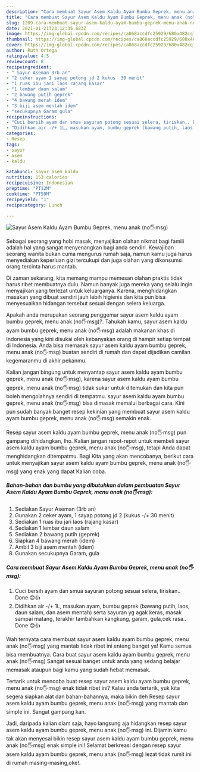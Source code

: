 ```yaml
---
description: "Cara membuat Sayur Asem Kaldu Ayam Bumbu Geprek, menu anak (no🖐msg) yang enak dan Mudah Dibuat"
title: "Cara membuat Sayur Asem Kaldu Ayam Bumbu Geprek, menu anak (no🖐msg) yang enak dan Mudah Dibuat"
slug: 1209-cara-membuat-sayur-asem-kaldu-ayam-bumbu-geprek-menu-anak-nomsg-yang-enak-dan-mudah-dibuat
date: 2021-01-21T23:12:35.683Z
image: https://img-global.cpcdn.com/recipes/ca868accdfc25929/680x482cq70/sayur-asem-kaldu-ayam-bumbu-geprek-menu-anak-no🖐msg-foto-resep-utama.jpg
thumbnail: https://img-global.cpcdn.com/recipes/ca868accdfc25929/680x482cq70/sayur-asem-kaldu-ayam-bumbu-geprek-menu-anak-no🖐msg-foto-resep-utama.jpg
cover: https://img-global.cpcdn.com/recipes/ca868accdfc25929/680x482cq70/sayur-asem-kaldu-ayam-bumbu-geprek-menu-anak-no🖐msg-foto-resep-utama.jpg
author: Ruth Ortega
ratingvalue: 4.5
reviewcount: 8
recipeingredient:
- " Sayur Aseman 3rb an"
- "2 ceker ayam 1 sayap potong jd 2 kukus  30 menit"
- "1 ruas ibu jari laos rajang kasar"
- "1 lembar daun salam"
- "2 bawang putih geprek"
- "4 bawang merah idem"
- "3 biji asem mentah idem"
- "secukupnya Garam gula"
recipeinstructions:
- "Cuci bersih ayam dan smua sayuran potong sesuai selera, tiriskan.. Done 😊👍"
- "Didihkan air -/+ 1L, masukan ayam, bumbu geprek (bawang putih, laos, daun salam, dan asem mentah) serta sayuran yg agak keras, masak sampai matang, terakhir tambahkan kangkung, garam, gula,cek rasa.. Done 😊👍"
categories:
- Resep
tags:
- sayur
- asem
- kaldu

katakunci: sayur asem kaldu 
nutrition: 153 calories
recipecuisine: Indonesian
preptime: "PT12M"
cooktime: "PT59M"
recipeyield: "1"
recipecategory: Lunch

---
```



![Sayur Asem Kaldu Ayam Bumbu Geprek, menu anak (no🖐msg)](https://img-global.cpcdn.com/recipes/ca868accdfc25929/680x482cq70/sayur-asem-kaldu-ayam-bumbu-geprek-menu-anak-no🖐msg-foto-resep-utama.jpg)

Sebagai seorang yang hobi masak, menyajikan olahan nikmat bagi famili adalah hal yang sangat menyenangkan bagi anda sendiri. Kewajiban seorang  wanita bukan cuma mengurus rumah saja, namun kamu juga harus menyediakan keperluan gizi tercukupi dan juga olahan yang dikonsumsi orang tercinta harus mantab.

Di zaman  sekarang, kita memang mampu memesan olahan praktis tidak harus ribet membuatnya dulu. Namun banyak juga mereka yang selalu ingin menyajikan yang terlezat untuk keluarganya. Karena, menghidangkan masakan yang dibuat sendiri jauh lebih higienis dan kita pun bisa menyesuaikan hidangan tersebut sesuai dengan selera keluarga. 



Apakah anda merupakan seorang penggemar sayur asem kaldu ayam bumbu geprek, menu anak (no🖐msg)?. Tahukah kamu, sayur asem kaldu ayam bumbu geprek, menu anak (no🖐msg) adalah makanan khas di Indonesia yang kini disukai oleh kebanyakan orang di hampir setiap tempat di Indonesia. Anda bisa memasak sayur asem kaldu ayam bumbu geprek, menu anak (no🖐msg) buatan sendiri di rumah dan dapat dijadikan camilan kegemaranmu di akhir pekanmu.

Kalian jangan bingung untuk menyantap sayur asem kaldu ayam bumbu geprek, menu anak (no🖐msg), karena sayur asem kaldu ayam bumbu geprek, menu anak (no🖐msg) tidak sukar untuk ditemukan dan kita pun boleh mengolahnya sendiri di tempatmu. sayur asem kaldu ayam bumbu geprek, menu anak (no🖐msg) bisa dimasak memalui berbagai cara. Kini pun sudah banyak banget resep kekinian yang membuat sayur asem kaldu ayam bumbu geprek, menu anak (no🖐msg) semakin enak.

Resep sayur asem kaldu ayam bumbu geprek, menu anak (no🖐msg) pun gampang dihidangkan, lho. Kalian jangan repot-repot untuk membeli sayur asem kaldu ayam bumbu geprek, menu anak (no🖐msg), tetapi Anda dapat menghidangkan ditempatmu. Bagi Kita yang akan mencobanya, berikut cara untuk menyajikan sayur asem kaldu ayam bumbu geprek, menu anak (no🖐msg) yang enak yang dapat Kalian coba.

<!--inarticleads1-->

##### Bahan-bahan dan bumbu yang dibutuhkan dalam pembuatan Sayur Asem Kaldu Ayam Bumbu Geprek, menu anak (no🖐msg):

1. Sediakan  Sayur Aseman (3rb an)
1. Gunakan 2 ceker ayam, 1 sayap potong jd 2 (kukus -/+ 30 menit)
1. Sediakan 1 ruas ibu jari laos (rajang kasar)
1. Sediakan 1 lembar daun salam
1. Sediakan 2 bawang putih (geprek)
1. Siapkan 4 bawang merah (idem)
1. Ambil 3 biji asem mentah (idem)
1. Gunakan secukupnya Garam, gula




<!--inarticleads2-->

##### Cara membuat Sayur Asem Kaldu Ayam Bumbu Geprek, menu anak (no🖐msg):

1. Cuci bersih ayam dan smua sayuran potong sesuai selera, tiriskan.. Done 😊👍
1. Didihkan air -/+ 1L, masukan ayam, bumbu geprek (bawang putih, laos, daun salam, dan asem mentah) serta sayuran yg agak keras, masak sampai matang, terakhir tambahkan kangkung, garam, gula,cek rasa.. Done 😊👍




Wah ternyata cara membuat sayur asem kaldu ayam bumbu geprek, menu anak (no🖐msg) yang mantab tidak ribet ini enteng banget ya! Kamu semua bisa membuatnya. Cara buat sayur asem kaldu ayam bumbu geprek, menu anak (no🖐msg) Sangat sesuai banget untuk anda yang sedang belajar memasak ataupun bagi kamu yang sudah hebat memasak.

Tertarik untuk mencoba buat resep sayur asem kaldu ayam bumbu geprek, menu anak (no🖐msg) enak tidak ribet ini? Kalau anda tertarik, yuk kita segera siapkan alat dan bahan-bahannya, maka bikin deh Resep sayur asem kaldu ayam bumbu geprek, menu anak (no🖐msg) yang mantab dan simple ini. Sangat gampang kan. 

Jadi, daripada kalian diam saja, hayo langsung aja hidangkan resep sayur asem kaldu ayam bumbu geprek, menu anak (no🖐msg) ini. Dijamin kamu tak akan menyesal bikin resep sayur asem kaldu ayam bumbu geprek, menu anak (no🖐msg) enak simple ini! Selamat berkreasi dengan resep sayur asem kaldu ayam bumbu geprek, menu anak (no🖐msg) lezat tidak rumit ini di rumah masing-masing,oke!.

